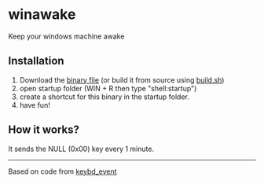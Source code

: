 # winawake
Keep your windows machine awake

## Installation

1. Download the [binary file](https://github.com/mhewedy/winawake/raw/master/winawake.tgz) (or build it from source using [build.sh](https://github.com/mhewedy/winawake/blob/master/build.sh))
2. open startup folder (WIN + R then type "shell:startup")
3. create a shortcut for this binary in the startup folder.
4. have fun!


## How it works?
It sends the NULL (0x00) key every 1 minute.

---

Based on code from [keybd_event](https://github.com/micmonay/keybd_event)
